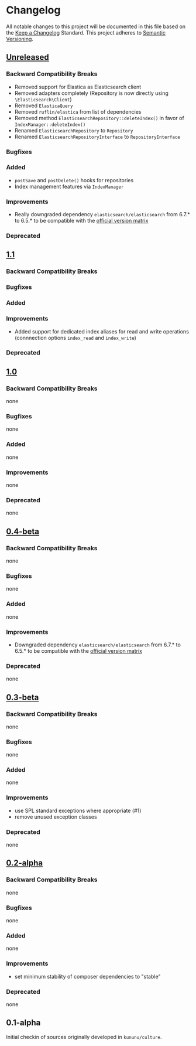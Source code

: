 # Changelog
All notable changes to this project will be documented in this file based on the [Keep a Changelog](http://keepachangelog.com/) Standard. This project adheres to [Semantic Versioning](http://semver.org/).

## [Unreleased](https://github.com/kununu/elasticsearch/compare/v1.1...master)
### Backward Compatibility Breaks
* Removed support for Elastica as Elasticsearch client
* Removed adapters completely (Repository is now directly using `\Elasticsearch\Client`)
* Removed `ElasticaQuery`
* Removed `ruflin/elastica` from list of dependencies
* Removed method `ElasticsearchRepository::deleteIndex()` in favor of `IndexManager::deleteIndex()`
* Renamed `ElasticsearchRepository` to `Repository`
* Renamed `ElasticsearchRepositoryInterface` to `RepositoryInterface`
### Bugfixes
### Added
* `postSave` and `postDelete()` hooks for repositories
* Index management features via `IndexManager`
### Improvements
* Really downgraded dependency `elasticsearch/elasticsearch` from 6.7.* to 6.5.* to be compatible with the [official version matrix](https://github.com/elastic/elasticsearch-php#version-matrix)
### Deprecated

## [1.1](https://github.com/kununu/elasticsearch/compare/v1.0...v1.1)
### Backward Compatibility Breaks
### Bugfixes
### Added
### Improvements
* Added support for dedicated index aliases for read and write operations (connnection options `index_read` and `index_write`)
### Deprecated

## [1.0](https://github.com/kununu/elasticsearch/compare/v0.4-beta...v1.0)
### Backward Compatibility Breaks
none
### Bugfixes
none
### Added
none
### Improvements
none
### Deprecated
none

## [0.4-beta](https://github.com/kununu/elasticsearch/compare/v0.3-beta...v0.4-beta)
### Backward Compatibility Breaks
none
### Bugfixes
none
### Added
none
### Improvements
* Downgraded dependency `elasticsearch/elasticsearch` from 6.7.* to 6.5.* to be compatible with the [official version matrix](https://github.com/elastic/elasticsearch-php#version-matrix)
### Deprecated
none

## [0.3-beta](https://github.com/kununu/elasticsearch/compare/v0.2-alpha...v0.3-beta)
### Backward Compatibility Breaks
none
### Bugfixes
none
### Added
none
### Improvements
* use SPL standard exceptions where appropriate (#1)
* remove unused exception classes
### Deprecated
none

## [0.2-alpha](https://github.com/kununu/elasticsearch/compare/v0.1-alpha...v0.2-alpha)
### Backward Compatibility Breaks
none
### Bugfixes
none
### Added
none
### Improvements
* set minimum stability of composer dependencies to "stable"
### Deprecated
none

## 0.1-alpha
Initial checkin of sources originally developed in `kununu/culture`.
